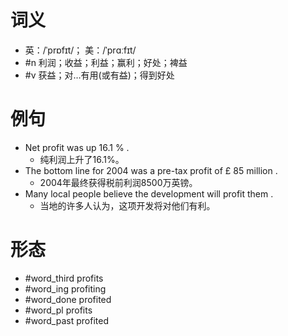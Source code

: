 # 词义
- 英：/ˈprɒfɪt/； 美：/ˈprɑːfɪt/
- #n 利润；收益；利益；赢利；好处；裨益
- #v 获益；对…有用(或有益)；得到好处
# 例句
- Net profit was up 16.1 % .
	- 纯利润上升了16.1%。
- The bottom line for 2004 was a pre-tax profit of £ 85 million .
	- 2004年最终获得税前利润8500万英镑。
- Many local people believe the development will profit them .
	- 当地的许多人认为，这项开发将对他们有利。
# 形态
- #word_third profits
- #word_ing profiting
- #word_done profited
- #word_pl profits
- #word_past profited
